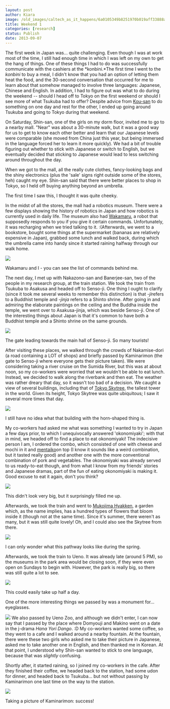 ```yaml
---
layout: post
author: Kiara
image: /old_images/caltech_as_it_happens/6a0105349b8251970b019aff33888a970c.jpg
title: Weekend 1
categories: [research]
status: Publish
date: 2013-09-07
---
```



The first week in Japan was... quite challenging. Even though I was at work most of the time, I still had enough time in which I was left on my own to get the hang of things. One of these things I had to do was successfully communicate with the cashiers at the *konbini.*The first time I went to the *konbini* to buy a meal, I didn't know that you had an option of letting them heat the food, and the 30-second conversation that occurred for me to learn about that somehow managed to involve three languages: Japanese, Chinese and English. In addition, I had to figure out was what to do during the weekend -- should I head off to Tokyo on the first weekend or should I see more of what Tsukuba had to offer? Despite advice from [Kou-san](https://caltech.typepad.com/caltech_as_it_happens/2013/07/exploring-tsukuba.html) to do something on one day and rest for the other, I ended up going around Tsukuba and going to Tokyo during that weekend.

On Saturday, Shin-san, one of the girls on my dorm floor, invited me to go to a nearby mall. "Near" was about a 30-minute walk, but it was a good way for us to get to know each other better and learn that our Japanese levels were comparable (she moved from China just this year, but being immersed in the language forced her to learn it more quickly). We had a bit of trouble figuring out whether to stick with Japanese or switch to English, but we eventually decided that sticking to Japanese would lead to less switching around throughout the day.

When we got to the mall, all the really cute clothes, fancy-looking bags and the shiny electronics (plus the 'sale' signs right outside some of the stores, heh) caught my eye. Shin-san said that there were better places to shop in Tokyo, so I held off buying anything beyond an umbrella.

The first time I saw this, I thought it was quite cheeky.

In the midst of all the stores, the mall had a robotics museum. There were a few displays showing the history of robotics in Japan and how robotics is currently used in daily life. The museum also had [Wakamaru](https://en.wikipedia.org/wiki/Wakamaru), a robot that supposedly responds to you if you give it certain commands. Unfortunately, it was recharging when we tried talking to it. :(Afterwards, we went to a bookstore, bought some things at the supermarket (bananas are relatively expensive in Japan), grabbed some lunch and walked back, during which the umbrella came into handy since it started raining halfway through our walk home.


![](/old_images/caltech_as_it_happens/6a0105349b8251970b019aff338d13970c.jpg)

Wakamaru and I - you can see the list of commands behind me.

The next day, I met up with Nakazono-san and Banerjee-san, two of the people in my research group, at the train station. We took the train from Tsukuba to Asakusa and headed off to Senso-ji. One thing I ought to clarify (since it took me several weeks to remember this distinction) is that *-ji*refers to a Buddhist temple and *-jinja* refers to a Shinto shrine. After going in and admiring the elaborate paintings on the ceiling and the Buddha inside the temple, we went over to Asakusa-jinja, which was beside Senso-ji. One of the interesting things about Japan is that it's common to have both a Buddhist temple and a Shinto shrine on the same grounds.


![](/old_images/caltech_as_it_happens/6a0105349b8251970b019aff339a3b970c.jpg)

The gate leading towards the main hall of Senso-ji. So many tourists!

After visiting these places, we walked through the crowds of Nakamise-dori (a road containing a LOT of shops) and briefly passed by Kaminarimon (the gate to Senso-ji where everyone gets their picture taken). We were considering taking a river cruise on the Sumida River, but this was at about noon, so my co-workers were worried that we wouldn't be able to eat lunch. Instead, we decided to walk along the riverbank and then eat. The weather was rather dreary that day, so it wasn't too bad of a decision. We caught a view of several buildings, including that of [Tokyo Skytree](https://en.wikipedia.org/wiki/Tokyo_Skytree), the tallest tower in the world. Given its height, Tokyo Skytree was quite ubiquitous; I saw it several more times that day.


![](/old_images/caltech_as_it_happens/6a0105349b8251970b019aff339f15970c.jpg)

I still have no idea what that building with the horn-shaped thing is.

My co-workers had asked me what was something I wanted to try in Japan a few days prior, to which I unequivocally answered 'okonomiyaki'; with that in mind, we headed off to find a place to eat okonomiyaki! The indecisive person I am, I ordered the combo, which consisted of one with cheese and mochi in it and [mentaiko](https://en.wikipedia.org/wiki/Mentaiko)on top (I know it sounds like a weird combination, but it tasted really good) and another one with the more conventional combination of pork and vegetables. The okonomiyaki was already served to us ready-to-eat though, and from what I know from my friends' stories and Japanese dramas, part of the fun of eating okonomiyaki is making it. Good excuse to eat it again, don't you think?

![](/old_images/caltech_as_it_happens/6a0105349b8251970b019aff33686f970b.jpg)

This didn't look very big, but it surprisingly filled me up.

Afterwards, we took the train and went to [Mukojima Hyakken](https://en.wikipedia.org/wiki/Muk%C5%8Djima-Hyakkaen_Garden), a garden which, as the name implies, has a hundred types of flowers that bloom inside it (though not at the same time). Since it's summer, there weren't as many, but it was still quite lovely! Oh, and I could also see the Skytree from there.


![](/old_images/caltech_as_it_happens/6a0105349b8251970b019aff336e82970b.jpg)

I can only wonder what this pathway looks like during the spring.

Afterwards, we took the train to Ueno. It was already late (around 5 PM), so the museums in the park area would be closing soon, if they were even open on Sundays to begin with. However, the park is really big, so there was still quite a lot to see.


![](/old_images/caltech_as_it_happens/6a0105349b8251970b019aff33b37a970c.jpg)

This could easily take up half a day.

One of the more interesting things we passed by was a monument for... eyeglasses.


![](/old_images/caltech_as_it_happens/6a0105349b8251970b019aff3414db970d.jpg)
We also passed by Ueno Zoo, and although we didn't enter, I can now say that I passed by the place where Domyouji and Makino went on a date in the j-drama *Hana Yori Dango*. :D My co-workers wanted some coffee, so they went to a cafe and I walked around a nearby fountain. At the fountain, there were these two girls who asked me to take their picture in Japanese, asked me to take another one in English, and then thanked me in Korean. At that point, I understood why Shin-san wanted to stick to one language, because that was *slightly* confusing.

Shortly after, it started raining, so I joined my co-workers in the cafe. After they finished their coffee, we headed back to the station, had some udon for dinner, and headed back to Tsukuba... but not without passing by Kaminarimon one last time on the way to the station.


![](/old_images/caltech_as_it_happens/6a0105349b8251970b019aff33826f970b.jpg)

Taking a picture of Kaminarimon: success!

